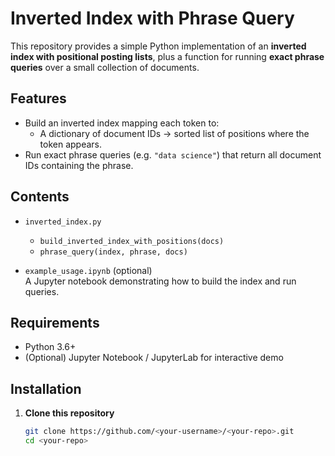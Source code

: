# Inverted Index with Phrase Query

This repository provides a simple Python implementation of an **inverted index with positional posting lists**, plus a function for running **exact phrase queries** over a small collection of documents.

## Features

- Build an inverted index mapping each token to:
  - A dictionary of document IDs → sorted list of positions where the token appears.
- Run exact phrase queries (e.g. `"data science"`) that return all document IDs containing the phrase.

## Contents

- `inverted_index.py`  
  - `build_inverted_index_with_positions(docs)`  
  - `phrase_query(index, phrase, docs)`

- `example_usage.ipynb` (optional)  
  A Jupyter notebook demonstrating how to build the index and run queries.

## Requirements

- Python 3.6+
- (Optional) Jupyter Notebook / JupyterLab for interactive demo

## Installation

1. **Clone this repository**  
   ```bash
   git clone https://github.com/<your‑username>/<your‑repo>.git
   cd <your‑repo>
